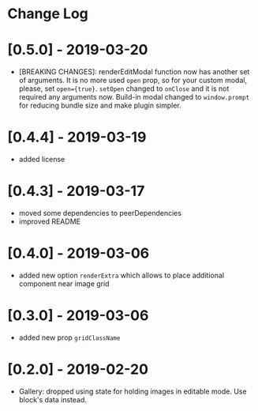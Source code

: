# Change Log

# [0.5.0] - 2019-03-20

- [BREAKING CHANGES]: renderEditModal function now has another set of arguments. It is no
more used `open` prop, so for your custom modal, please, set `open={true}`. `setOpen` changed
to `onClose` and it is not required any arguments now. Build-in modal changed to `window.prompt`
for reducing bundle size and make plugin simpler.

# [0.4.4] - 2019-03-19

- added license

# [0.4.3] - 2019-03-17

- moved some dependencies to peerDependencies
- improved README

# [0.4.0] - 2019-03-06

- added new option `renderExtra` which allows to place additional component near image grid

# [0.3.0] - 2019-03-06

- added new prop `gridClassName`

# [0.2.0] - 2019-02-20

- Gallery: dropped using state for holding images in editable mode. Use block's data instead.
